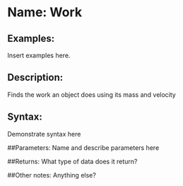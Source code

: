 # Name: Work

## Examples:
Insert examples here.

## Description:
Finds the work an object does using its mass and velocity

## Syntax:
Demonstrate syntax here

##Parameters: 
Name and describe parameters here

##Returns:
What type of data does it return?

##Other notes:
Anything else?
